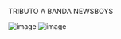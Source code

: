 TRIBUTO A BANDA NEWSBOYS


![image](https://github.com/SrHunt23/Tributo-a-Banda-NewsBoys/assets/124787255/574074db-da69-48ba-bda0-e9961b93fce6)
![image](https://github.com/SrHunt23/Tributo-a-Banda-NewsBoys/assets/124787255/1df6bd93-8dcf-42fb-8c4b-c39a684064ed)
